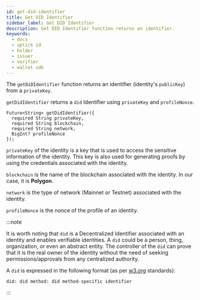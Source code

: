 ```yaml
---
id: get-did-identifier
title: Get DID Identifier
sidebar_label: Get DID Identifier
description: Get DID Identifier function returns an identifier.
keywords:
  - docs
  - uptick id
  - holder
  - issuer
  - verifier
  - wallet sdk
---
```


The `getDiDIdentifier` function returns an identifier (identity's `publicKey`) from a `privateKey`.

`getDidIdentifier` returns a `did` Identifier using `privateKey` and `profileNonce`.

```
Future<String> getDidIdentifier({
  required String privateKey,
  required String blockchain,
  required String network,
  BigInt? profileNonce
});
```

`privateKey` of the identity is a key that is used to access the sensitive information of the identity. This key is also used for generating proofs by using the credentials associated with the identity.

`blockchain` is the name of the blockchain associated with the identity. In our case, it is **Polygon**.

`network` is the type of network (Mainnet or Testnet) associated with the identity.

`profileNonce` is the nonce of the profile of an identity.

:::note

It is worth noting that `did` is a Decentralized Identifier associated with an identity and enables verifiable identities. A `did` could be a person, thing, organization, or even an abstract entity. The controller of the `did` can prove that it is the real owner of the identity without the need of seeking permissions/approvals from any centralized authority.

A `did` is expressed in the following format (as per [<ins>w3.org</ins>](https://www.w3.org/) standards):

`did: did method: did method-specific identifier`

:::
